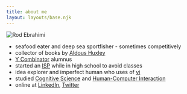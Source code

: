 ```yaml
---
title: about me
layout: layouts/base.njk
---
```


![Rod Ebrahimi](/images/rod-avatar042019.png)

* seafood eater and deep sea sportfisher - sometimes competitively
* collector of books by [Aldous Huxley](https://en.wikipedia.org/wiki/Aldous_Huxley)
* [Y Combinator](https://ycombinator.com) alumnus
* started an [ISP](https://en.wikipedia.org/wiki/Internet_service_provider) while in high school to avoid classes
* idea explorer and imperfect human who uses of [vi](https://en.wikipedia.org/wiki/Vi)
* studied [Cognitive Science](https://en.wikipedia.org/wiki/Cognitive_science) and [Human-Computer Interaction](https://en.wikipedia.org/wiki/Human%E2%80%93computer_interaction)
* online at [LinkedIn](https://linkedin.com/in/rodebrahimi), [Twitter](https://twitter.com/innovatebig)
